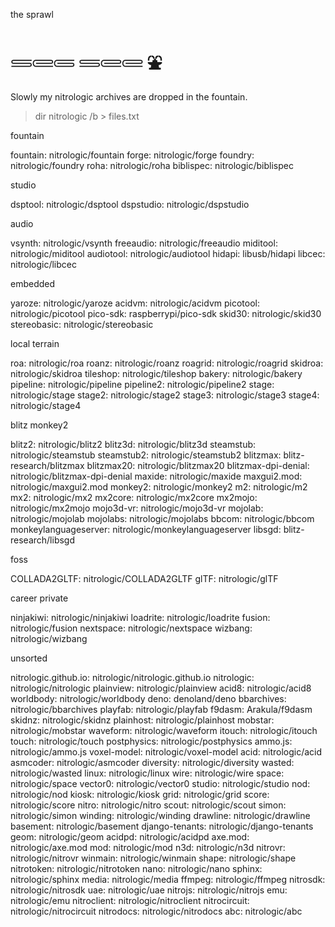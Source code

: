 the sprawl

# 𓄷𓄲𓄵 𓄷𓄲𓄲 ⛲

Slowly my nitrologic archives are dropped in the fountain.

> dir nitrologic /b > files.txt

fountain

fountain: nitrologic/fountain
forge: nitrologic/forge
foundry: nitrologic/foundry
roha: nitrologic/roha
biblispec: nitrologic/biblispec

studio

dsptool: nitrologic/dsptool
dspstudio: nitrologic/dspstudio

audio

vsynth: nitrologic/vsynth
freeaudio: nitrologic/freeaudio
miditool: nitrologic/miditool
audiotool: nitrologic/audiotool
hidapi: libusb/hidapi
libcec: nitrologic/libcec

embedded

yaroze: nitrologic/yaroze
acidvm: nitrologic/acidvm
picotool: nitrologic/picotool
pico-sdk: raspberrypi/pico-sdk
skid30: nitrologic/skid30
stereobasic: nitrologic/stereobasic

local terrain

roa: nitrologic/roa
roanz: nitrologic/roanz
roagrid: nitrologic/roagrid
skidroa: nitrologic/skidroa
tileshop: nitrologic/tileshop
bakery: nitrologic/bakery
pipeline: nitrologic/pipeline
pipeline2: nitrologic/pipeline2
stage: nitrologic/stage
stage2: nitrologic/stage2
stage3: nitrologic/stage3
stage4: nitrologic/stage4

blitz monkey2

blitz2: nitrologic/blitz2
blitz3d: nitrologic/blitz3d
steamstub: nitrologic/steamstub
steamstub2: nitrologic/steamstub2
blitzmax: blitz-research/blitzmax
blitzmax20: nitrologic/blitzmax20
blitzmax-dpi-denial: nitrologic/blitzmax-dpi-denial
maxide: nitrologic/maxide
maxgui2.mod: nitrologic/maxgui2.mod
monkey2: nitrologic/monkey2
m2: nitrologic/m2
mx2: nitrologic/mx2
mx2core: nitrologic/mx2core
mx2mojo: nitrologic/mx2mojo
mojo3d-vr: nitrologic/mojo3d-vr
mojolab: nitrologic/mojolab
mojolabs: nitrologic/mojolabs
bbcom: nitrologic/bbcom
monkeylanguageserver: nitrologic/monkeylanguageserver
libsgd: blitz-research/libsgd

foss

COLLADA2GLTF: nitrologic/COLLADA2GLTF
glTF: nitrologic/glTF

career private

ninjakiwi: nitrologic/ninjakiwi
loadrite: nitrologic/loadrite
fusion: nitrologic/fusion
nextspace: nitrologic/nextspace
wizbang: nitrologic/wizbang

unsorted

nitrologic.github.io: nitrologic/nitrologic.github.io
nitrologic: nitrologic/nitrologic
plainview: nitrologic/plainview
acid8: nitrologic/acid8
worldbody: nitrologic/worldbody
deno: denoland/deno
bbarchives: nitrologic/bbarchives
playfab: nitrologic/playfab
f9dasm: Arakula/f9dasm
skidnz: nitrologic/skidnz
plainhost: nitrologic/plainhost
mobstar: nitrologic/mobstar
waveform: nitrologic/waveform
itouch: nitrologic/itouch
touch: nitrologic/touch
postphysics: nitrologic/postphysics
ammo.js: nitrologic/ammo.js
voxel-model: nitrologic/voxel-model
acid: nitrologic/acid
asmcoder: nitrologic/asmcoder
diversity: nitrologic/diversity
wasted: nitrologic/wasted
linux: nitrologic/linux
wire: nitrologic/wire
space: nitrologic/space
vector0: nitrologic/vector0
studio: nitrologic/studio
nod: nitrologic/nod
kiosk: nitrologic/kiosk
grid: nitrologic/grid
score: nitrologic/score
nitro: nitrologic/nitro
scout: nitrologic/scout
simon: nitrologic/simon
winding: nitrologic/winding
drawline: nitrologic/drawline
basement: nitrologic/basement
django-tenants: nitrologic/django-tenants
geom: nitrologic/geom
acidpd: nitrologic/acidpd
axe.mod: nitrologic/axe.mod
mod: nitrologic/mod
n3d: nitrologic/n3d
nitrovr: nitrologic/nitrovr
winmain: nitrologic/winmain
shape: nitrologic/shape
nitrotoken: nitrologic/nitrotoken
nano: nitrologic/nano
sphinx: nitrologic/sphinx
media: nitrologic/media
ffmpeg: nitrologic/ffmpeg
nitrosdk: nitrologic/nitrosdk
uae: nitrologic/uae
nitrojs: nitrologic/nitrojs
emu: nitrologic/emu
nitroclient: nitrologic/nitroclient
nitrocircuit: nitrologic/nitrocircuit
nitrodocs: nitrologic/nitrodocs
abc: nitrologic/abc
